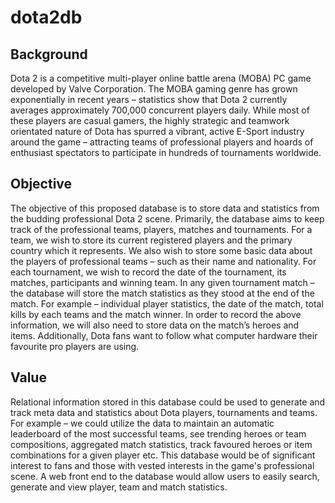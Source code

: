 # dota2db

## Background

Dota 2 is a competitive multi-player online battle arena (MOBA) PC game developed by Valve Corporation. The MOBA gaming genre has grown exponentially in recent years – statistics show that Dota 2 currently averages approximately 700,000 concurrent players daily. While most of these players are casual gamers, the highly strategic and teamwork orientated nature of Dota has spurred a vibrant, active E-Sport industry around the game – attracting teams of professional players and hoards of enthusiast spectators to participate in hundreds of tournaments worldwide.

## Objective

The objective of this proposed database is to store data and statistics from the budding professional Dota 2 scene. Primarily, the database aims to keep track of the professional teams, players, matches and tournaments. For a team, we wish to store its current registered players and the primary country which it represents. We also wish to store some basic data about the players of professional teams – such as their name and nationality. For each tournament, we wish to record the date of the tournament, its matches, participants and winning team. In any given tournament match – the database will store the match statistics as they stood at the end of the match. For example – individual player statistics, the date of the match, total kills by each teams and the match winner. In order to record the above information, we will also need to store data on the match’s heroes and items. Additionally, Dota fans want to follow what computer hardware their favourite pro players are using.

## Value

Relational information stored in this database could be used to generate and track meta data and statistics about Dota players, tournaments and teams. For example – we could utilize the data to maintain an automatic leaderboard of the most successful teams, see trending heroes or team compositions, aggregated match statistics, track favoured heroes or item combinations for a given player etc. This database would be of significant interest to fans and those with vested interests in the game's professional scene. A web front end to the database would allow users to easily search, generate and view player, team and match statistics.

